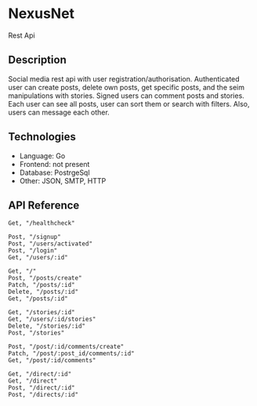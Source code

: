 # NexusNet

Rest Api

## Description

Social media rest api with user registration/authorisation.
Authenticated user can create posts, delete own posts, get specific posts, and the seim manipulations with stories.
Signed users can comment posts and stories.
Each user can see all posts, user can sort them or search with filters.
Also, users can message each other.

## Technologies 

 - Language: Go
 - Frontend: not present
 - Database: PostrgeSql
 - Other: JSON, SMTP, HTTP

## API Reference

```http
Get, "/healthcheck"

Post, "/signup"
Post, "/users/activated"
Post, "/login"
Get, "/users/:id"

Get, "/"
Post, "/posts/create"
Patch, "/posts/:id"
Delete, "/posts/:id"
Get, "/posts/:id"

Get, "/stories/:id"
Get, "/users/:id/stories"
Delete, "/stories/:id"
Post, "/stories"

Post, "/post/:id/comments/create"
Patch, "/post/:post_id/comments/:id"
Get, "/post/:id/comments"

Get, "/direct/:id"
Get, "/direct"
Post, "/direct/:id"
Post, "/directs/:id"
```
